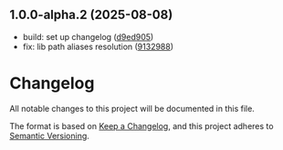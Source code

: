 ## 1.0.0-alpha.2 (2025-08-08)

* build: set up changelog ([d9ed905](https://github.com/heroui-inc/heroui-native/commit/d9ed905))
* fix: lib path aliases resolution ([9132988](https://github.com/heroui-inc/heroui-native/commit/9132988))



# Changelog

All notable changes to this project will be documented in this file.

The format is based on [Keep a Changelog](https://keepachangelog.com/en/1.1.0/),
and this project adheres to [Semantic Versioning](https://semver.org/spec/v2.0.0.html).
